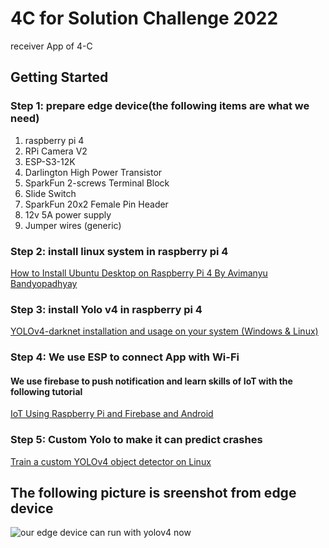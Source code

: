 # 4C for Solution Challenge 2022

receiver App of 4-C

## Getting Started
### Step 1: prepare edge device(the following items are what we need)
1. raspberry pi 4
2. RPi Camera V2
3. ESP-S3-12K
4. Darlington High Power Transistor
5. SparkFun 2-screws Terminal Block
6. Slide Switch
7. SparkFun 20x2 Female Pin Header
8. 12v 5A power supply
9. Jumper wires (generic)
### Step 2: install linux system in raspberry pi 4
[How to Install Ubuntu Desktop on Raspberry Pi 4 By Avimanyu Bandyopadhyay ](https://itsfoss.com/install-ubuntu-desktop-raspberry-pi/)
### Step 3: install Yolo v4 in raspberry pi 4
[YOLOv4-darknet installation and usage on your system (Windows & Linux)](https://medium.com/geekculture/yolov4-darknet-installation-and-usage-on-your-system-windows-linux-8dec2cea6e81)
### Step 4: We use ESP to connect App with Wi-Fi
#### We use firebase to push notification and learn skills of IoT with the following tutorial
[IoT Using Raspberry Pi and Firebase and Android](https://www.hackster.io/ahmedibrrahim/iot-using-raspberry-pi-and-firebase-and-android-dbe61d)
### Step 5: Custom Yolo to make it can predict crashes
[Train a custom YOLOv4 object detector on Linux](https://medium.com/geekculture/train-a-custom-yolov4-object-detector-on-linux-49b9114b9dc8)
## The following picture is sreenshot from edge device
![our edge device can run with yolov4 now](https://i.imgur.com/ImA5ddP.png)


